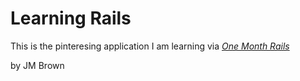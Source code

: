 # Learning Rails

This is the pinteresing application I am learning via
[*One Month Rails*](http://onemonthrails.com)

by JM Brown